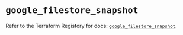 # `google_filestore_snapshot`

Refer to the Terraform Registory for docs: [`google_filestore_snapshot`](https://registry.terraform.io/providers/hashicorp/google-beta/4.79.0/docs/resources/google_filestore_snapshot).
